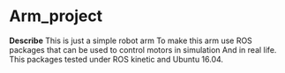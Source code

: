 # Arm_project
**Describe**
This is just a simple robot arm
To make this arm use
ROS packages that can be used to control motors in simulation
And in real life.
This packages  tested under ROS kinetic and Ubuntu 16.04.
